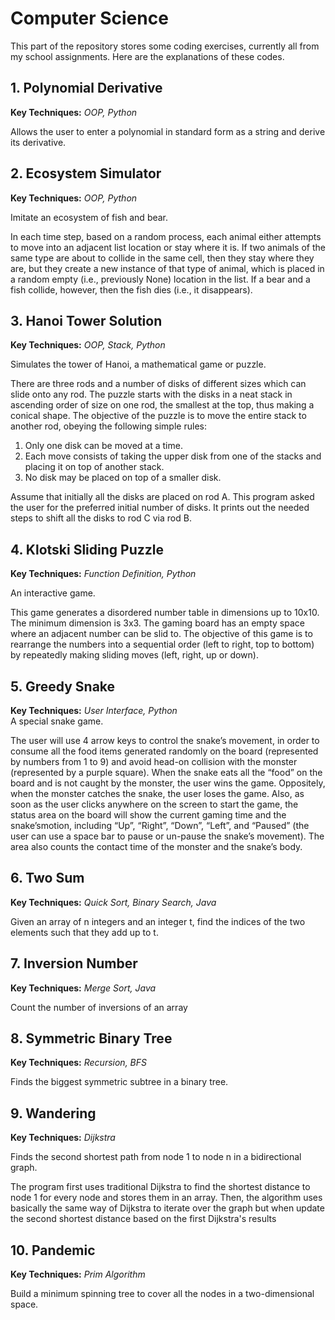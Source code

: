 # Computer Science
This part of the repository stores some coding exercises, currently all from my school assignments. Here are the explanations of these codes. 
## 1. Polynomial Derivative
**Key Techniques:** *OOP, Python*  

Allows the user to enter a polynomial in standard form as a string and derive its derivative.
## 2. Ecosystem Simulator
**Key Techniques:** *OOP, Python*  

Imitate an ecosystem of fish and bear.

In each time step, based on a random process, each animal either attempts to move into an adjacent list location or stay where it is. If two animals of the same type are about to collide in the same cell, then they stay where they are, but they create a new instance of that type of animal, which is placed in a random empty (i.e., previously None) location in the list. If a bear and a fish collide, however, then the fish dies (i.e., it disappears).
## 3. Hanoi Tower Solution
**Key Techniques:** *OOP, Stack, Python*  

Simulates the tower of Hanoi, a mathematical game or puzzle.

There are three rods and a number of disks of different sizes which can slide onto any rod. The puzzle starts with the disks in a neat stack in ascending order of size on one rod, the smallest at the top, thus making a conical shape. The objective of the puzzle is to move the entire stack to
another rod, obeying the following simple rules: 

  1. Only one disk can be moved at a time.
  2. Each move consists of taking the upper disk from one of the stacks and placing it on top of another stack.
  3. No disk may be placed on top of a smaller disk.
     
Assume that initially all the disks are placed on rod A. This program asked the user for the preferred initial number of disks. It prints out the needed steps to shift all the disks to rod C via rod B.
## 4. Klotski Sliding Puzzle
**Key Techniques:** *Function Definition, Python*   

An interactive game.

This game generates a disordered number table in dimensions up to 10x10. The minimum dimension is 3x3. The gaming board has an empty space where an adjacent number can be slid to. The objective of this game is to rearrange the numbers into a sequential order (left to right, top to bottom) by repeatedly making sliding moves (left, right, up or down).
## 5. Greedy Snake
**Key Techniques:** *User Interface, Python*   
A special snake game. 

The user will use 4 arrow keys to control the snake’s movement, in order to consume all the food items generated randomly on the board (represented by numbers from 1 to 9) and avoid head-on collision with the monster (represented by a purple square). When the snake eats all the “food” on the board and is not caught by the monster, the user wins the game. Oppositely, when the monster catches the snake, the user loses the game. Also, as soon as the user clicks anywhere on the screen to start the game, the status area on the board will show the current gaming time and the snake’smotion, including “Up”, “Right”, “Down”, “Left”, and “Paused” (the user can use a space bar to pause or un-pause the snake’s movement). The area also counts the contact time of the monster and the snake’s body.
## 6. Two Sum
**Key Techniques:** *Quick Sort, Binary Search, Java*  
  
Given an array of n integers and an integer t, find the indices of the two elements such that they
add up to t.
## 7. Inversion Number
**Key Techniques:** *Merge Sort, Java*  
  
Count the number of inversions of an array
## 8. Symmetric Binary Tree
**Key Techniques:** *Recursion, BFS*      
  
Finds the biggest symmetric subtree in a binary tree.
## 9. Wandering
**Key Techniques:** *Dijkstra*  
  
Finds the second shortest path from node 1 to node n in a bidirectional graph.  

The program first uses traditional Dijkstra to find the shortest distance to node 1 for every node and stores them in an array. Then, the algorithm uses basically the same way of Dijkstra to iterate over the graph but when update the second shortest distance based on the first Dijkstra's results
## 10. Pandemic
**Key Techniques:** *Prim Algorithm*    
  
Build a minimum spinning tree to cover all the nodes in a two-dimensional space.








